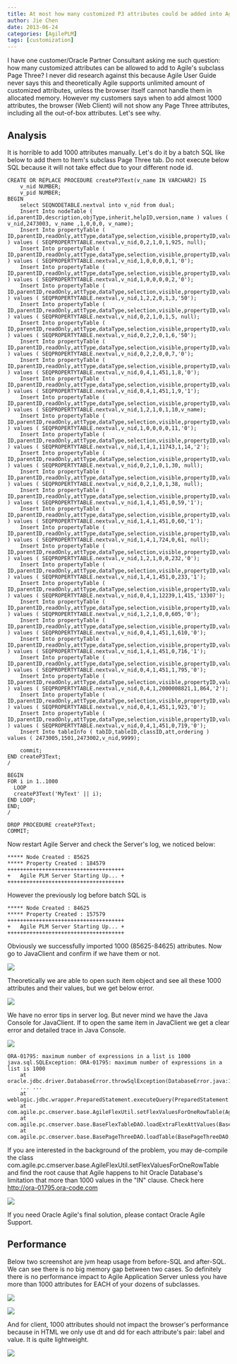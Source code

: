 ```yaml
---
title: At most how many customized P3 attributes could be added into Agile?
author: Jie Chen
date: 2013-06-24
categories: [AgilePLM]
tags: [customization]
---
```


I have one customer/Oracle Partner Consultant asking me such question: how many customized attributes can be allowed to add to Agile's subclass Page Three? I never did research against this because Agile User Guide never says this and theoretically Agile supports unlimited amount of customized attributes, unless the browser itself cannot handle them in allocated memory. However my customers says when to add almost 1000 attributes, the browser (Web Client) will not show any Page Three attributes, including all the out-of-box attributes. Let's see why.

## Analysis

It is horrible to add 1000 attributes manually. Let's do it by a batch SQL like below to add them to Item's subclass Page Three tab. Do not execute below SQL because it will not take effect due to your different node id.

	CREATE OR REPLACE PROCEDURE createP3Text(v_name IN VARCHAR2) IS
		v_nid NUMBER;
		v_pid NUMBER;
	BEGIN
		select SEQNODETABLE.nextval into v_nid from dual;
		Insert Into nodeTable ( id,parentID,description,objType,inherit,helpID,version,name ) values ( v_nid,2473003, v_name ,1,0,0,0, v_name);
		Insert Into propertyTable ( ID,parentID,readOnly,attType,dataType,selection,visible,propertyID,value ) values ( SEQPROPERTYTABLE.nextval,v_nid,0,2,1,0,1,925, null);
		Insert Into propertyTable ( ID,parentID,readOnly,attType,dataType,selection,visible,propertyID,value ) values ( SEQPROPERTYTABLE.nextval,v_nid,1,0,0,0,0,1,'0');
		Insert Into propertyTable ( ID,parentID,readOnly,attType,dataType,selection,visible,propertyID,value ) values ( SEQPROPERTYTABLE.nextval,v_nid,1,0,0,0,0,2,'0');
		Insert Into propertyTable ( ID,parentID,readOnly,attType,dataType,selection,visible,propertyID,value ) values ( SEQPROPERTYTABLE.nextval,v_nid,1,2,2,0,1,3,'50');
		Insert Into propertyTable ( ID,parentID,readOnly,attType,dataType,selection,visible,propertyID,value ) values ( SEQPROPERTYTABLE.nextval,v_nid,0,2,1,0,1,5, null);
		Insert Into propertyTable ( ID,parentID,readOnly,attType,dataType,selection,visible,propertyID,value ) values ( SEQPROPERTYTABLE.nextval,v_nid,0,2,2,0,1,6,'50');
		Insert Into propertyTable ( ID,parentID,readOnly,attType,dataType,selection,visible,propertyID,value ) values ( SEQPROPERTYTABLE.nextval,v_nid,0,2,2,0,0,7,'0');
		Insert Into propertyTable ( ID,parentID,readOnly,attType,dataType,selection,visible,propertyID,value ) values ( SEQPROPERTYTABLE.nextval,v_nid,0,4,1,451,1,8,'0');
		Insert Into propertyTable ( ID,parentID,readOnly,attType,dataType,selection,visible,propertyID,value ) values ( SEQPROPERTYTABLE.nextval,v_nid,0,4,1,451,1,9,'1');
		Insert Into propertyTable ( ID,parentID,readOnly,attType,dataType,selection,visible,propertyID,value ) values ( SEQPROPERTYTABLE.nextval,v_nid,1,2,1,0,1,10,v_name);
		Insert Into propertyTable ( ID,parentID,readOnly,attType,dataType,selection,visible,propertyID,value ) values ( SEQPROPERTYTABLE.nextval,v_nid,1,0,0,0,0,11,'0');
		Insert Into propertyTable ( ID,parentID,readOnly,attType,dataType,selection,visible,propertyID,value ) values ( SEQPROPERTYTABLE.nextval,v_nid,1,4,1,11743,1,14,'2');
		Insert Into propertyTable ( ID,parentID,readOnly,attType,dataType,selection,visible,propertyID,value ) values ( SEQPROPERTYTABLE.nextval,v_nid,0,2,1,0,1,30, null);
		Insert Into propertyTable ( ID,parentID,readOnly,attType,dataType,selection,visible,propertyID,value ) values ( SEQPROPERTYTABLE.nextval,v_nid,0,2,1,0,1,38, null);
		Insert Into propertyTable ( ID,parentID,readOnly,attType,dataType,selection,visible,propertyID,value ) values ( SEQPROPERTYTABLE.nextval,v_nid,1,4,1,451,0,59,'1');
		Insert Into propertyTable ( ID,parentID,readOnly,attType,dataType,selection,visible,propertyID,value ) values ( SEQPROPERTYTABLE.nextval,v_nid,1,4,1,451,0,60,'1');
		Insert Into propertyTable ( ID,parentID,readOnly,attType,dataType,selection,visible,propertyID,value ) values ( SEQPROPERTYTABLE.nextval,v_nid,1,4,1,724,0,61, null);
		Insert Into propertyTable ( ID,parentID,readOnly,attType,dataType,selection,visible,propertyID,value ) values ( SEQPROPERTYTABLE.nextval,v_nid,1,2,1,0,0,232,'0');
		Insert Into propertyTable ( ID,parentID,readOnly,attType,dataType,selection,visible,propertyID,value ) values ( SEQPROPERTYTABLE.nextval,v_nid,1,4,1,451,0,233,'1');
		Insert Into propertyTable ( ID,parentID,readOnly,attType,dataType,selection,visible,propertyID,value ) values ( SEQPROPERTYTABLE.nextval,v_nid,0,4,1,12239,1,415,'13307');
		Insert Into propertyTable ( ID,parentID,readOnly,attType,dataType,selection,visible,propertyID,value ) values ( SEQPROPERTYTABLE.nextval,v_nid,1,2,1,0,0,605,'0');
		Insert Into propertyTable ( ID,parentID,readOnly,attType,dataType,selection,visible,propertyID,value ) values ( SEQPROPERTYTABLE.nextval,v_nid,0,4,1,451,1,610,'0');
		Insert Into propertyTable ( ID,parentID,readOnly,attType,dataType,selection,visible,propertyID,value ) values ( SEQPROPERTYTABLE.nextval,v_nid,1,4,1,451,0,716,'1');
		Insert Into propertyTable ( ID,parentID,readOnly,attType,dataType,selection,visible,propertyID,value ) values ( SEQPROPERTYTABLE.nextval,v_nid,0,4,1,451,1,795,'0');
		Insert Into propertyTable ( ID,parentID,readOnly,attType,dataType,selection,visible,propertyID,value ) values ( SEQPROPERTYTABLE.nextval,v_nid,0,4,1,2000008821,1,864,'2');
		Insert Into propertyTable ( ID,parentID,readOnly,attType,dataType,selection,visible,propertyID,value ) values ( SEQPROPERTYTABLE.nextval,v_nid,0,4,1,451,1,923,'0');
		Insert Into propertyTable ( ID,parentID,readOnly,attType,dataType,selection,visible,propertyID,value ) values ( SEQPROPERTYTABLE.nextval,v_nid,0,4,1,451,0,719,'0');
		Insert Into tableInfo ( tabID,tableID,classID,att,ordering ) values ( 2473005,1501,2473002,v_nid,9999);
		
		commit;
	END createP3Text;
	/

	BEGIN
	FOR i in 1..1000 
	  LOOP
	  createP3Text('MyText' || i);
	END LOOP;
	END;
	/

	DROP PROCEDURE createP3Text;
	COMMIT;

Now restart Agile Server and check the Server's log, we noticed below:

	***** Node Created : 85625
	***** Property Created : 184579
	+++++++++++++++++++++++++++++++++++++
	+   Agile PLM Server Starting Up... +
	+++++++++++++++++++++++++++++++++++++

However the previously log before batch SQL is

	***** Node Created : 84625
	***** Property Created : 157579
	+++++++++++++++++++++++++++++++++++++
	+   Agile PLM Server Starting Up... +
	+++++++++++++++++++++++++++++++++++++

Obviously we successfully imported 1000 (85625-84625) attributes. Now go to JavaClient and confirm if we have them or not.

![](/assets/res/troubleshooting-agileplm-p3flexattr-1.png)
 
Theoretically we are able to open such item object and see all these 1000 attributes and their values, but we get below error.

![](/assets/res/troubleshooting-agileplm-p3flexattr-2.png)

We have no error tips in server log. But never mind we have the Java Console for JavaClient. If to open the same item in JavaClient we get a clear error and detailed trace in Java Console.

![](/assets/res/troubleshooting-agileplm-p3flexattr-3.png)

	ORA-01795: maximum number of expressions in a list is 1000
	java.sql.SQLException: ORA-01795: maximum number of expressions in a list is 1000
		at oracle.jdbc.driver.DatabaseError.throwSqlException(DatabaseError.java:125)
		... ...
		at weblogic.jdbc.wrapper.PreparedStatement.executeQuery(PreparedStatement.java:128)
		at com.agile.pc.cmserver.base.AgileFlexUtil.setFlexValuesForOneRowTable(AgileFlexUtil.java:1104)
		at com.agile.pc.cmserver.base.BaseFlexTableDAO.loadExtraFlexAttValues(BaseFlexTableDAO.java:111)
		at com.agile.pc.cmserver.base.BasePageThreeDAO.loadTable(BasePageThreeDAO.java:108)

If you are interested in the background of the problem, you may de-compile the class com.agile.pc.cmserver.base.AgileFlexUtil.setFlexValuesForOneRowTable and find the root cause that Agile happens to hit Oracle Database's limitation that more than 1000 values in the "IN" clause. Check here http://ora-01795.ora-code.com

![](/assets/res/troubleshooting-agileplm-p3flexattr-4.png)

If you need Oracle Agile's final solution, please contact Oracle Agile Support.

## Performance

Below two screenshot are jvm heap usage from before-SQL and after-SQL. We can see there is no big memory gap between two cases. So definitely there is no performance impact to Agile Application Server unless you have more than 1000 attributes for EACH of your dozens of  subclasses.

![](/assets/res/troubleshooting-agileplm-p3flexattr-5.png)

![](/assets/res/troubleshooting-agileplm-p3flexattr-6.png)

And for client, 1000 attributes should not impact the browser's performance because in HTML we only use dt and dd for each attribute's pair: label and value. It is quite lightweight.

![](/assets/res/troubleshooting-agileplm-p3flexattr-7.png)

